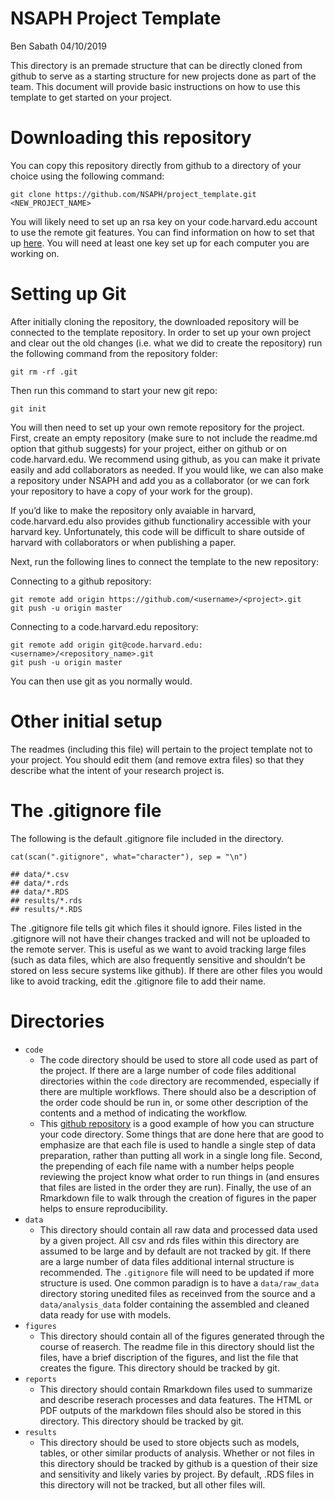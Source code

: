 NSAPH Project Template
================
Ben Sabath
04/10/2019

This directory is an premade structure that can be directly cloned from
github to serve as a starting structure for new projects done as part of
the team. This document will provide basic instructions on how to use
this template to get started on your project.

Downloading this repository
===========================

You can copy this repository directly from github to a directory of your
choice using the following command:

    git clone https://github.com/NSAPH/project_template.git <NEW_PROJECT_NAME>

You will likely need to set up an rsa key on your code.harvard.edu
account to use the remote git features. You can find information on how
to set that up
[here](https://help.github.com/enterprise/2.12/user/articles/adding-a-new-ssh-key-to-your-github-account).
You will need at least one key set up for each computer you are working
on.

Setting up Git
==============

After initially cloning the repository, the downloaded repository will
be connected to the template repository. In order to set up your own
project and clear out the old changes (i.e. what we did to create the
repository) run the following command from the repository folder:

    git rm -rf .git

Then run this command to start your new git repo:

    git init

You will then need to set up your own remote repository for the project.
First, create an empty repository (make sure to not include the
readme.md option that github suggests) for your project, either on
github or on code.harvard.edu. We recommend using github, as you can
make it private easily and add collaborators as needed. If you would
like, we can also make a repository under NSAPH and add you as a
collaborator (or we can fork your repository to have a copy of your work
for the group).

If you’d like to make the repository only avaiable in harvard,
code.harvard.edu also provides github functionaliry accessible with your
harvard key. Unfortunately, this code will be difficult to share outside
of harvard with collaborators or when publishing a paper.

Next, run the following lines to connect the template to the new
repository:

Connecting to a github repository:

    git remote add origin https://github.com/<username>/<project>.git
    git push -u origin master

Connecting to a code.harvard.edu repository:

    git remote add origin git@code.harvard.edu:<username>/<repository_name>.git
    git push -u origin master

You can then use git as you normally would.

Other initial setup
===================

The readmes (including this file) will pertain to the project template
not to your project. You should edit them (and remove extra files) so
that they describe what the intent of your research project is.

The .gitignore file
===================

The following is the default .gitignore file included in the directory.

    cat(scan(".gitignore", what="character"), sep = "\n")

    ## data/*.csv
    ## data/*.rds
    ## data/*.RDS
    ## results/*.rds
    ## results/*.RDS

The .gitignore file tells git which files it should ignore. Files listed
in the .gitignore will not have their changes tracked and will not be
uploaded to the remote server. This is useful as we want to avoid
tracking large files (such as data files, which are also frequently
sensitive and shouldn’t be stored on less secure systems like github).
If there are other files you would like to avoid tracking, edit the
.gitignore file to add their name.

Directories
===========

-   `code`
    -   The code directory should be used to store all code used as part
        of the project. If there are a large number of code files
        additional directories within the `code` directory are
        recommended, especially if there are multiple workflows. There
        should also be a description of the order code should be run in,
        or some other description of the contents and a method of
        indicating the workflow.
    -   This [github
        repository](https://github.com/covidses/analysis_scripts) is a
        good example of how you can structure your code directory. Some
        things that are done here that are good to emphasize are that
        each file is used to handle a single step of data preparation,
        rather than putting all work in a single long file. Second, the
        prepending of each file name with a number helps people
        reviewing the project know what order to run things in (and
        ensures that files are listed in the order they are run).
        Finally, the use of an Rmarkdown file to walk through the
        creation of figures in the paper helps to ensure
        reproducibility.
-   `data`
    -   This directory should contain all raw data and processed data
        used by a given project. All csv and rds files within this
        directory are assumed to be large and by default are not tracked
        by git. If there are a large number of data files additional
        internal structure is recommended. The `.gitignore` file will
        need to be updated if more structure is used. One common
        paradign is to have a `data/raw_data` directory storing unedited
        files as receinved from the source and a `data/analysis_data`
        folder containing the assembled and cleaned data ready for use
        with models.
-   `figures`
    -   This directory should contain all of the figures generated
        through the course of reaserch. The readme file in this
        directory should list the files, have a brief discription of the
        figures, and list the file that creates the figure. This
        directory should be tracked by git.
-   `reports`
    -   This directory should contain Rmarkdown files used to summarize
        and describe reserach processes and data features. The HTML or
        PDF outputs of the markdown files should also be stored in this
        directory. This directory should be tracked by git.
-   `results`
    -   This directory should be used to store objects such as models,
        tables, or other similar products of analysis. Whether or not
        files in this directory should be tracked by github is a
        question of their size and sensitivity and likely varies by
        project. By default, .RDS files in this directory will not be
        tracked, but all other files will.
